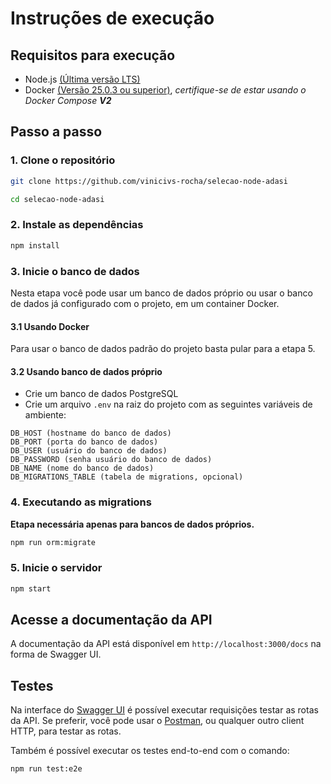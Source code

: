 # Instruções de execução

## Requisitos para execução

- Node.js [(Última versão LTS)](https://nodejs.org/en/download)
- Docker [(Versão 25.0.3 ou superior)](https://docs.docker.com/desktop/), _certifique-se de estar usando o Docker Compose **V2**_

## Passo a passo

### 1. Clone o repositório

```bash 
git clone https://github.com/vinicivs-rocha/selecao-node-adasi

cd selecao-node-adasi
```
### 2. Instale as dependências

```bash 
npm install
```

### 3. Inicie o banco de dados
Nesta etapa você pode usar um banco de dados próprio ou usar o banco de dados já configurado com o projeto, em um container Docker.

#### 3.1 Usando Docker
Para usar o banco de dados padrão do projeto basta pular para a etapa 5.

#### 3.2 Usando banco de dados próprio

- Crie um banco de dados PostgreSQL
- Crie um arquivo `.env` na raiz do projeto com as seguintes variáveis de ambiente:

```env 
DB_HOST (hostname do banco de dados)
DB_PORT (porta do banco de dados)
DB_USER (usuário do banco de dados)
DB_PASSWORD (senha usuário do banco de dados)
DB_NAME (nome do banco de dados)
DB_MIGRATIONS_TABLE (tabela de migrations, opcional)
```

### 4. Executando as migrations

**Etapa necessária apenas para bancos de dados próprios.**
   
```bash
npm run orm:migrate
```

### 5. Inicie o servidor

```bash 
npm start
```

## Acesse a documentação da API
A documentação da API está disponível em `http://localhost:3000/docs` na forma de Swagger UI.

## Testes

Na interface do [Swagger UI](http://localhost:3000/docs) é possível executar requisições testar as rotas da API. Se preferir, você pode usar o [Postman](https://www.postman.com/downloads/), ou qualquer outro client HTTP, para testar as rotas.

Também é possível executar os testes end-to-end com o comando:

```bash 
npm run test:e2e
```